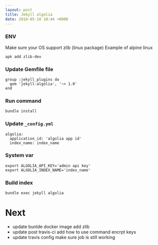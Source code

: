 ```yaml
---
layout: post
title: Jekyll algolia
date: 2018-05-10 10:44 +0000
---
```


### ENV
Make sure your OS support zlib (linux package)
Example of alpine linux 
```
apk add zlib-dev
```


### Update **Gemfile** file
```
group :jekyll_plugins do
  gem 'jekyll-algolia', '~> 1.0'
end
```

### Run command
```
bundle install
```


### Update `_config.yml`
```
algolia:
  application_id: 'algolia app id'
  index_name: index_name

```

### System var

```
export ALGOLIA_API_KEY='admin api key'
export ALGOLIA_INDEX_NAME='index_name'
```

### Build index
```
bundle exec jekyll algolia
```


# Next
* update bunlde docker image add zlib
* update post travis-ci add how to use command encrpt keys
* update travis config make sure job is still working


